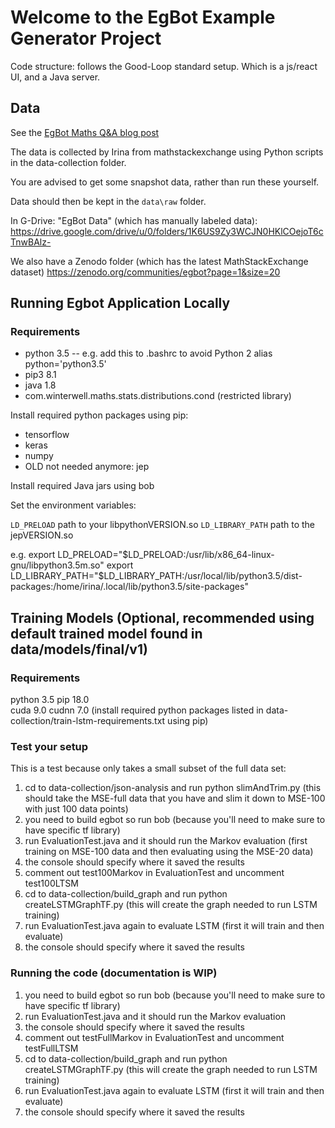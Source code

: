 
# Welcome to the EgBot Example Generator Project

Code structure: follows the Good-Loop standard setup. Which is a js/react UI, and a Java server.

## Data

See the [EgBot Maths Q&A blog post](https://platypusinnovation.blogspot.com/2018/10/egbot-maths-q-dataset.html)

The data is collected by Irina from mathstackexchange using Python scripts in the data-collection folder.

You are advised to get some snapshot data, rather than run these yourself.

Data should then be kept in the `data\raw` folder.

In G-Drive: "EgBot Data" (which has manually labeled data):
https://drive.google.com/drive/u/0/folders/1K6US9Zy3WCJN0HKlCOejoT6cTnwBAlz-

We also have a Zenodo folder (which has the latest MathStackExchange dataset)
https://zenodo.org/communities/egbot?page=1&size=20

## Running Egbot Application Locally

### Requirements

* python 3.5 -- e.g. add this to .bashrc to avoid Python 2
	alias python='python3.5'
* pip3 8.1
* java 1.8
* com.winterwell.maths.stats.distributions.cond (restricted library)

Install required python packages using pip:

* tensorflow 
* keras 
* numpy
* OLD not needed anymore: jep

Install required Java jars using bob

Set the environment variables:
 
`LD_PRELOAD` path to your libpythonVERSION.so
`LD_LIBRARY_PATH` path to the jepVERSION.so 

e.g. 
	export LD_PRELOAD="$LD_PRELOAD:/usr/lib/x86_64-linux-gnu/libpython3.5m.so"
	export LD_LIBRARY_PATH="$LD_LIBRARY_PATH:/usr/local/lib/python3.5/dist-packages:/home/irina/.local/lib/python3.5/site-packages"

## Training Models (Optional, recommended using default trained model found in data/models/final/v1)

### Requirements

python 3.5
pip 18.0                   
cuda 9.0
cudnn 7.0
(install required python packages listed in data-collection/train-lstm-requirements.txt using pip)


### Test your setup

This is a test because only takes a small subset of the full data set:

1. cd to data-collection/json-analysis and run python slimAndTrim.py (this should take the MSE-full data that you have and slim it down to MSE-100 with just 100 data points)
2. you need to build egbot so run bob (because you'll need to make sure to have specific tf library)
3. run EvaluationTest.java and it should run the Markov evaluation (first training on MSE-100 data and then evaluating using the MSE-20 data)
4. the console should specify where it saved the results
5. comment out test100Markov in EvaluationTest and uncomment test100LTSM
6. cd to data-collection/build\_graph and run python createLSTMGraphTF.py (this will create the graph needed to run LSTM training)
7. run EvaluationTest.java again to evaluate LSTM (first it will train and then evaluate)
8. the console should specify where it saved the results

### Running the code (documentation is WIP)

1. you need to build egbot so run bob (because you'll need to make sure to have specific tf library)
2. run EvaluationTest.java and it should run the Markov evaluation 
3. the console should specify where it saved the results
4. comment out testFullMarkov in EvaluationTest and uncomment testFullLTSM
5. cd to data-collection/build\_graph and run python createLSTMGraphTF.py (this will create the graph needed to run LSTM training)
6. run EvaluationTest.java again to evaluate LSTM (first it will train and then evaluate)
7. the console should specify where it saved the results


